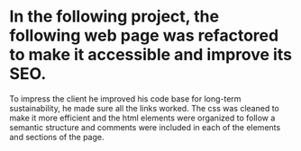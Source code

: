 # In the following project, the following web page was refactored to make it accessible and improve its SEO.
To impress the client he improved his code base for long-term sustainability, he made sure all the links worked.
The css was cleaned to make it more efficient
and the html elements were organized to follow a semantic structure 
and comments were included in each of the elements and sections of the page.
